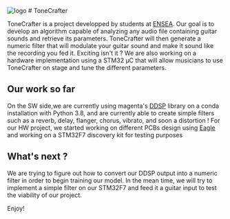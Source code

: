 ![logo](ToneCrafter_logo.png=60x60) # ToneCrafter

ToneCrafter is a project developped by students at [ENSEA](https://www.ensea.fr/).
Our goal is to develop an algorithm capable of analyzing any audio file containing guitar sounds and retrieve its parameters. ToneCrafter will then generate a numeric filter that will modulate your guitar sound and make it sound like the recording you fed it. Exciting isn't it ?
We are also working on a hardware implementation using a STM32 µC that will allow musicians to use ToneCrafter on stage and tune the different parameters.
## Our work so far 
On the SW side,we are currently using magenta's [DDSP](https://www.github.com/magenta/ddsp) library on a conda installation with Python 3.8, and are currently able to create simple filters such as a reverb, delay, flanger, chorus, vibrato, and soon a distortion !
For our HW project, we started working on different PCBs design using [Eagle](https://www.autodesk.com/products/eagle/overview) and working on a STM32F7 discovery kit for testing purposes
## What's next ?
We are trying to figure out how to convert our DDSP output into a numeric filter in order to begin training our model. In the mean time, we will try to implement a simple filter on our STM32F7 and feed it a guitar input to test the viability of our project.

Enjoy!

